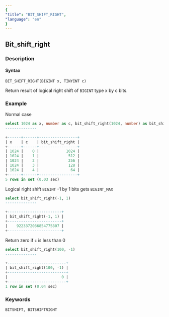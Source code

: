 ```yaml
---
{
"title": "BIT_SHIFT_RIGHT",
"language": "en"
}
---
```


<!-- 
Licensed to the Apache Software Foundation (ASF) under one
or more contributor license agreements.  See the NOTICE file
distributed with this work for additional information
regarding copyright ownership.  The ASF licenses this file
to you under the Apache License, Version 2.0 (the
"License"); you may not use this file except in compliance
with the License.  You may obtain a copy of the License at

  http://www.apache.org/licenses/LICENSE-2.0

Unless required by applicable law or agreed to in writing,
software distributed under the License is distributed on an
"AS IS" BASIS, WITHOUT WARRANTIES OR CONDITIONS OF ANY
KIND, either express or implied.  See the License for the
specific language governing permissions and limitations
under the License.
-->

## Bit_shift_right
### Description
#### Syntax

`BIT_SHIFT_RIGHT(BIGINT x, TINYINT c)`

Return result of logical right shift of `BIGINT` type x by c bits.

### Example
Normal case
```sql
select 1024 as x, number as c, bit_shift_right(1024, number) as bit_shift_right from numbers("number"="5")
--------------

+------+------+-----------------+
| x    | c    | bit_shift_right |
+------+------+-----------------+
| 1024 |    0 |            1024 |
| 1024 |    1 |             512 |
| 1024 |    2 |             256 |
| 1024 |    3 |             128 |
| 1024 |    4 |              64 |
+------+------+-----------------+
5 rows in set (0.03 sec)
```
Logical right shift `BIGINT` -1 by 1 bits gets `BIGINT_MAX`
```sql
select bit_shift_right(-1, 1)
--------------

+------------------------+
| bit_shift_right(-1, 1) |
+------------------------+
|    9223372036854775807 |
+------------------------+
```
Return zero if `c` is less than 0
```sql
select bit_shift_right(100, -1)
--------------

+--------------------------+
| bit_shift_right(100, -1) |
+--------------------------+
|                        0 |
+--------------------------+
1 row in set (0.04 sec)
```


### Keywords

    BITSHIFT, BITSHIFTRIGHT
